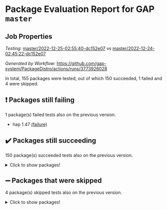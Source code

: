 # Package Evaluation Report for GAP `master`

## Job Properties

*Testing:* [master/2022-12-25-02:55:40-dc152e07](https://github.com/gap-system/PackageDistro/blob/data/reports/master/2022-12-25-02:55:40-dc152e07) vs [master/2022-12-24-02:45:22-dc152e07](https://github.com/gap-system/PackageDistro/blob/data/reports/master/2022-12-24-02:45:22-dc152e07)

*Generated by Workflow:* https://github.com/gap-system/PackageDistro/actions/runs/3773926028

In total, 155 packages were tested, out of which 150 succeeded, 1 failed and 4 were skipped.

## :exclamation: Packages still failing

1 package(s) failed tests also on the previous version.
- hap 1.47 [(failure)](https://github.com/gap-system/PackageDistro/actions/runs/3773926028/jobs/6415811364)

## :heavy_check_mark: Packages still succeeding

150 package(s) succeeded tests also on the previous version.
<details><summary>Click to show packages!</summary>

- 4ti2interface 2022.09-01 [(success)](https://github.com/gap-system/PackageDistro/actions/runs/3773926028/jobs/6415808745)
- ace 5.6.1 [(success)](https://github.com/gap-system/PackageDistro/actions/runs/3773926028/jobs/6415808781)
- aclib 1.3.2 [(success)](https://github.com/gap-system/PackageDistro/actions/runs/3773926028/jobs/6415808826)
- agt 0.3 [(success)](https://github.com/gap-system/PackageDistro/actions/runs/3773926028/jobs/6415808857)
- alnuth 3.2.1 [(success)](https://github.com/gap-system/PackageDistro/actions/runs/3773926028/jobs/6415808903)
- anupq 3.2.6 [(success)](https://github.com/gap-system/PackageDistro/actions/runs/3773926028/jobs/6415808934)
- atlasrep 2.1.6 [(success)](https://github.com/gap-system/PackageDistro/actions/runs/3773926028/jobs/6415808969)
- autodoc 2022.10.20 [(success)](https://github.com/gap-system/PackageDistro/actions/runs/3773926028/jobs/6415808989)
- automata 1.15 [(success)](https://github.com/gap-system/PackageDistro/actions/runs/3773926028/jobs/6415809020)
- automgrp 1.3.2 [(success)](https://github.com/gap-system/PackageDistro/actions/runs/3773926028/jobs/6415809058)
- autpgrp 1.11 [(success)](https://github.com/gap-system/PackageDistro/actions/runs/3773926028/jobs/6415809088)
- cap 2022.12-15 [(success)](https://github.com/gap-system/PackageDistro/actions/runs/3773926028/jobs/6415809121)
- caratinterface 2.3.4 [(success)](https://github.com/gap-system/PackageDistro/actions/runs/3773926028/jobs/6415809168)
- cddinterface 2022.11.01 [(success)](https://github.com/gap-system/PackageDistro/actions/runs/3773926028/jobs/6415809212)
- circle 1.6.5 [(success)](https://github.com/gap-system/PackageDistro/actions/runs/3773926028/jobs/6415809258)
- classicpres 1.22 [(success)](https://github.com/gap-system/PackageDistro/actions/runs/3773926028/jobs/6415809312)
- cohomolo 1.6.10 [(success)](https://github.com/gap-system/PackageDistro/actions/runs/3773926028/jobs/6415809355)
- congruence 1.2.4 [(success)](https://github.com/gap-system/PackageDistro/actions/runs/3773926028/jobs/6415809400)
- corelg 1.56 [(success)](https://github.com/gap-system/PackageDistro/actions/runs/3773926028/jobs/6415809447)
- crime 1.6 [(success)](https://github.com/gap-system/PackageDistro/actions/runs/3773926028/jobs/6415809501)
- crisp 1.4.6 [(success)](https://github.com/gap-system/PackageDistro/actions/runs/3773926028/jobs/6415809539)
- crypting 0.10.4 [(success)](https://github.com/gap-system/PackageDistro/actions/runs/3773926028/jobs/6415809574)
- cryst 4.1.25 [(success)](https://github.com/gap-system/PackageDistro/actions/runs/3773926028/jobs/6415809616)
- crystcat 1.1.10 [(success)](https://github.com/gap-system/PackageDistro/actions/runs/3773926028/jobs/6415809665)
- ctbllib 1.3.4 [(success)](https://github.com/gap-system/PackageDistro/actions/runs/3773926028/jobs/6415809708)
- cubefree 1.19 [(success)](https://github.com/gap-system/PackageDistro/actions/runs/3773926028/jobs/6415809750)
- curlinterface 2.3.1 [(success)](https://github.com/gap-system/PackageDistro/actions/runs/3773926028/jobs/6415809793)
- cvec 2.7.6 [(success)](https://github.com/gap-system/PackageDistro/actions/runs/3773926028/jobs/6415809843)
- datastructures 0.3.0 [(success)](https://github.com/gap-system/PackageDistro/actions/runs/3773926028/jobs/6415809903)
- deepthought 1.0.6 [(success)](https://github.com/gap-system/PackageDistro/actions/runs/3773926028/jobs/6415809961)
- design 1.7 [(success)](https://github.com/gap-system/PackageDistro/actions/runs/3773926028/jobs/6415810006)
- difsets 2.3.1 [(success)](https://github.com/gap-system/PackageDistro/actions/runs/3773926028/jobs/6415810061)
- digraphs 1.6.1 [(success)](https://github.com/gap-system/PackageDistro/actions/runs/3773926028/jobs/6415810109)
- edim 1.3.6 [(success)](https://github.com/gap-system/PackageDistro/actions/runs/3773926028/jobs/6415810169)
- example 4.3.2 [(success)](https://github.com/gap-system/PackageDistro/actions/runs/3773926028/jobs/6415810229)
- examplesforhomalg 2022.11-01 [(success)](https://github.com/gap-system/PackageDistro/actions/runs/3773926028/jobs/6415810288)
- factint 1.6.3 [(success)](https://github.com/gap-system/PackageDistro/actions/runs/3773926028/jobs/6415810336)
- ferret 1.0.9 [(success)](https://github.com/gap-system/PackageDistro/actions/runs/3773926028/jobs/6415810395)
- fga 1.4.0 [(success)](https://github.com/gap-system/PackageDistro/actions/runs/3773926028/jobs/6415810442)
- fining 1.5.4 [(success)](https://github.com/gap-system/PackageDistro/actions/runs/3773926028/jobs/6415810480)
- float 1.0.3 [(success)](https://github.com/gap-system/PackageDistro/actions/runs/3773926028/jobs/6415810528)
- format 1.4.3 [(success)](https://github.com/gap-system/PackageDistro/actions/runs/3773926028/jobs/6415810576)
- forms 1.2.9 [(success)](https://github.com/gap-system/PackageDistro/actions/runs/3773926028/jobs/6415810623)
- fplsa 1.2.5 [(success)](https://github.com/gap-system/PackageDistro/actions/runs/3773926028/jobs/6415810678)
- fr 2.4.12 [(success)](https://github.com/gap-system/PackageDistro/actions/runs/3773926028/jobs/6415810734)
- francy 1.2.5 [(success)](https://github.com/gap-system/PackageDistro/actions/runs/3773926028/jobs/6415810788)
- fwtree 1.3 [(success)](https://github.com/gap-system/PackageDistro/actions/runs/3773926028/jobs/6415810848)
- gapdoc 1.6.6 [(success)](https://github.com/gap-system/PackageDistro/actions/runs/3773926028/jobs/6415810906)
- gauss 2022.12-01 [(success)](https://github.com/gap-system/PackageDistro/actions/runs/3773926028/jobs/6415810958)
- gaussforhomalg 2022.08-03 [(success)](https://github.com/gap-system/PackageDistro/actions/runs/3773926028/jobs/6415811005)
- gbnp 1.0.5 [(success)](https://github.com/gap-system/PackageDistro/actions/runs/3773926028/jobs/6415811040)
- generalizedmorphismsforcap 2022.12-01 [(success)](https://github.com/gap-system/PackageDistro/actions/runs/3773926028/jobs/6415811080)
- genss 1.6.8 [(success)](https://github.com/gap-system/PackageDistro/actions/runs/3773926028/jobs/6415811123)
- gradedmodules 2022.09-02 [(success)](https://github.com/gap-system/PackageDistro/actions/runs/3773926028/jobs/6415811158)
- gradedringforhomalg 2022.11-01 [(success)](https://github.com/gap-system/PackageDistro/actions/runs/3773926028/jobs/6415811182)
- grape 4.9.0 [(success)](https://github.com/gap-system/PackageDistro/actions/runs/3773926028/jobs/6415811227)
- groupoids 1.71 [(success)](https://github.com/gap-system/PackageDistro/actions/runs/3773926028/jobs/6415811255)
- grpconst 2.6.3 [(success)](https://github.com/gap-system/PackageDistro/actions/runs/3773926028/jobs/6415811282)
- guarana 0.96.3 [(success)](https://github.com/gap-system/PackageDistro/actions/runs/3773926028/jobs/6415811313)
- guava 3.17 [(success)](https://github.com/gap-system/PackageDistro/actions/runs/3773926028/jobs/6415811338)
- hapcryst 0.1.15 [(success)](https://github.com/gap-system/PackageDistro/actions/runs/3773926028/jobs/6415811391)
- hecke 1.5.3 [(success)](https://github.com/gap-system/PackageDistro/actions/runs/3773926028/jobs/6415811422)
- help 3.5 [(success)](https://github.com/gap-system/PackageDistro/actions/runs/3773926028/jobs/6415811463)
- homalg 2022.11-01 [(success)](https://github.com/gap-system/PackageDistro/actions/runs/3773926028/jobs/6415811490)
- homalgtocas 2022.11-02 [(success)](https://github.com/gap-system/PackageDistro/actions/runs/3773926028/jobs/6415811525)
- idrel 2.44 [(success)](https://github.com/gap-system/PackageDistro/actions/runs/3773926028/jobs/6415811562)
- images 1.3.1 [(success)](https://github.com/gap-system/PackageDistro/actions/runs/3773926028/jobs/6415811598)
- intpic 0.3.0 [(success)](https://github.com/gap-system/PackageDistro/actions/runs/3773926028/jobs/6415811641)
- io 4.8.0 [(success)](https://github.com/gap-system/PackageDistro/actions/runs/3773926028/jobs/6415811678)
- io_forhomalg 2022.11-01 [(success)](https://github.com/gap-system/PackageDistro/actions/runs/3773926028/jobs/6415811730)
- irredsol 1.4.4 [(success)](https://github.com/gap-system/PackageDistro/actions/runs/3773926028/jobs/6415811784)
- json 2.1.1 [(success)](https://github.com/gap-system/PackageDistro/actions/runs/3773926028/jobs/6415811814)
- jupyterkernel 1.4.1 [(success)](https://github.com/gap-system/PackageDistro/actions/runs/3773926028/jobs/6415811856)
- jupyterviz 1.5.6 [(success)](https://github.com/gap-system/PackageDistro/actions/runs/3773926028/jobs/6415811892)
- kan 1.34 [(success)](https://github.com/gap-system/PackageDistro/actions/runs/3773926028/jobs/6415811936)
- kbmag 1.5.10 [(success)](https://github.com/gap-system/PackageDistro/actions/runs/3773926028/jobs/6415811976)
- laguna 3.9.5 [(success)](https://github.com/gap-system/PackageDistro/actions/runs/3773926028/jobs/6415812007)
- liealgdb 2.2.1 [(success)](https://github.com/gap-system/PackageDistro/actions/runs/3773926028/jobs/6415812035)
- liepring 2.8 [(success)](https://github.com/gap-system/PackageDistro/actions/runs/3773926028/jobs/6415812067)
- liering 2.4.2 [(success)](https://github.com/gap-system/PackageDistro/actions/runs/3773926028/jobs/6415812107)
- linearalgebraforcap 2022.12-04 [(success)](https://github.com/gap-system/PackageDistro/actions/runs/3773926028/jobs/6415812139)
- localizeringforhomalg 2022.11-01 [(success)](https://github.com/gap-system/PackageDistro/actions/runs/3773926028/jobs/6415812171)
- loops 3.4.3 [(success)](https://github.com/gap-system/PackageDistro/actions/runs/3773926028/jobs/6415812219)
- lpres 1.0.3 [(success)](https://github.com/gap-system/PackageDistro/actions/runs/3773926028/jobs/6415812261)
- majoranaalgebras 1.5.1 [(success)](https://github.com/gap-system/PackageDistro/actions/runs/3773926028/jobs/6415812307)
- mapclass 1.4.6 [(success)](https://github.com/gap-system/PackageDistro/actions/runs/3773926028/jobs/6415812349)
- matgrp 0.70 [(success)](https://github.com/gap-system/PackageDistro/actions/runs/3773926028/jobs/6415812383)
- matricesforhomalg 2022.12-01 [(success)](https://github.com/gap-system/PackageDistro/actions/runs/3773926028/jobs/6415812417)
- modisom 2.5.3 [(success)](https://github.com/gap-system/PackageDistro/actions/runs/3773926028/jobs/6415812449)
- modulepresentationsforcap 2022.12-01 [(success)](https://github.com/gap-system/PackageDistro/actions/runs/3773926028/jobs/6415812483)
- modules 2022.11-01 [(success)](https://github.com/gap-system/PackageDistro/actions/runs/3773926028/jobs/6415812522)
- monoidalcategories 2022.12-01 [(success)](https://github.com/gap-system/PackageDistro/actions/runs/3773926028/jobs/6415812560)
- nconvex 2022.09-01 [(success)](https://github.com/gap-system/PackageDistro/actions/runs/3773926028/jobs/6415812601)
- nilmat 1.4.2 [(success)](https://github.com/gap-system/PackageDistro/actions/runs/3773926028/jobs/6415812648)
- nock 1.5 [(success)](https://github.com/gap-system/PackageDistro/actions/runs/3773926028/jobs/6415812682)
- normalizinterface 1.3.5 [(success)](https://github.com/gap-system/PackageDistro/actions/runs/3773926028/jobs/6415812708)
- nq 2.5.9 [(success)](https://github.com/gap-system/PackageDistro/actions/runs/3773926028/jobs/6415812737)
- numericalsgps 1.3.1 [(success)](https://github.com/gap-system/PackageDistro/actions/runs/3773926028/jobs/6415812767)
- openmath 11.5.2 [(success)](https://github.com/gap-system/PackageDistro/actions/runs/3773926028/jobs/6415812801)
- orb 4.9.0 [(success)](https://github.com/gap-system/PackageDistro/actions/runs/3773926028/jobs/6415812840)
- packagemanager 1.3.2 [(success)](https://github.com/gap-system/PackageDistro/actions/runs/3773926028/jobs/6415812879)
- patternclass 2.4.3 [(success)](https://github.com/gap-system/PackageDistro/actions/runs/3773926028/jobs/6415812918)
- permut 2.0.4 [(success)](https://github.com/gap-system/PackageDistro/actions/runs/3773926028/jobs/6415812949)
- polenta 1.3.10 [(success)](https://github.com/gap-system/PackageDistro/actions/runs/3773926028/jobs/6415812976)
- polymaking 0.8.6 [(success)](https://github.com/gap-system/PackageDistro/actions/runs/3773926028/jobs/6415813006)
- primgrp 3.4.3 [(success)](https://github.com/gap-system/PackageDistro/actions/runs/3773926028/jobs/6415813039)
- profiling 2.5.2 [(success)](https://github.com/gap-system/PackageDistro/actions/runs/3773926028/jobs/6415813081)
- qpa 1.34 [(success)](https://github.com/gap-system/PackageDistro/actions/runs/3773926028/jobs/6415813115)
- quagroup 1.8.3 [(success)](https://github.com/gap-system/PackageDistro/actions/runs/3773926028/jobs/6415813163)
- radiroot 2.9 [(success)](https://github.com/gap-system/PackageDistro/actions/runs/3773926028/jobs/6415813192)
- rcwa 4.7.1 [(success)](https://github.com/gap-system/PackageDistro/actions/runs/3773926028/jobs/6415813230)
- rds 1.8 [(success)](https://github.com/gap-system/PackageDistro/actions/runs/3773926028/jobs/6415813262)
- recog 1.4.2 [(success)](https://github.com/gap-system/PackageDistro/actions/runs/3773926028/jobs/6415813292)
- repndecomp 1.2.1 [(success)](https://github.com/gap-system/PackageDistro/actions/runs/3773926028/jobs/6415813320)
- repsn 3.1.0 [(success)](https://github.com/gap-system/PackageDistro/actions/runs/3773926028/jobs/6415813361)
- resclasses 4.7.3 [(success)](https://github.com/gap-system/PackageDistro/actions/runs/3773926028/jobs/6415813403)
- ringsforhomalg 2022.11-01 [(success)](https://github.com/gap-system/PackageDistro/actions/runs/3773926028/jobs/6415813448)
- sco 2022.09-01 [(success)](https://github.com/gap-system/PackageDistro/actions/runs/3773926028/jobs/6415813493)
- scscp 2.4.0 [(success)](https://github.com/gap-system/PackageDistro/actions/runs/3773926028/jobs/6415813533)
- semigroups 5.2.0 [(success)](https://github.com/gap-system/PackageDistro/actions/runs/3773926028/jobs/6415813593)
- sglppow 2.3 [(success)](https://github.com/gap-system/PackageDistro/actions/runs/3773926028/jobs/6415813656)
- sgpviz 0.999.5 [(success)](https://github.com/gap-system/PackageDistro/actions/runs/3773926028/jobs/6415813698)
- simpcomp 2.1.14 [(success)](https://github.com/gap-system/PackageDistro/actions/runs/3773926028/jobs/6415813756)
- singular 2022.09.23 [(success)](https://github.com/gap-system/PackageDistro/actions/runs/3773926028/jobs/6415813804)
- sl2reps 1.1 [(success)](https://github.com/gap-system/PackageDistro/actions/runs/3773926028/jobs/6415813857)
- sla 1.5.3 [(success)](https://github.com/gap-system/PackageDistro/actions/runs/3773926028/jobs/6415813903)
- smallgrp 1.5.1 [(success)](https://github.com/gap-system/PackageDistro/actions/runs/3773926028/jobs/6415813954)
- smallsemi 0.6.13 [(success)](https://github.com/gap-system/PackageDistro/actions/runs/3773926028/jobs/6415814012)
- sonata 2.9.6 [(success)](https://github.com/gap-system/PackageDistro/actions/runs/3773926028/jobs/6415814050)
- sophus 1.27 [(success)](https://github.com/gap-system/PackageDistro/actions/runs/3773926028/jobs/6415814091)
- spinsym 1.5.2 [(success)](https://github.com/gap-system/PackageDistro/actions/runs/3773926028/jobs/6415814147)
- standardff 0.9.4 [(success)](https://github.com/gap-system/PackageDistro/actions/runs/3773926028/jobs/6415814188)
- symbcompcc 1.3.2 [(success)](https://github.com/gap-system/PackageDistro/actions/runs/3773926028/jobs/6415814262)
- thelma 1.3 [(success)](https://github.com/gap-system/PackageDistro/actions/runs/3773926028/jobs/6415814319)
- tomlib 1.2.9 [(success)](https://github.com/gap-system/PackageDistro/actions/runs/3773926028/jobs/6415814363)
- toolsforhomalg 2022.12-01 [(success)](https://github.com/gap-system/PackageDistro/actions/runs/3773926028/jobs/6415814417)
- toric 1.9.5 [(success)](https://github.com/gap-system/PackageDistro/actions/runs/3773926028/jobs/6415814450)
- toricvarieties 2022.07.13 [(success)](https://github.com/gap-system/PackageDistro/actions/runs/3773926028/jobs/6415814520)
- transgrp 3.6.3 [(success)](https://github.com/gap-system/PackageDistro/actions/runs/3773926028/jobs/6415814583)
- ugaly 4.0.3 [(success)](https://github.com/gap-system/PackageDistro/actions/runs/3773926028/jobs/6415814625)
- unipot 1.5 [(success)](https://github.com/gap-system/PackageDistro/actions/runs/3773926028/jobs/6415814671)
- unitlib 4.1.0 [(success)](https://github.com/gap-system/PackageDistro/actions/runs/3773926028/jobs/6415814721)
- utils 0.81 [(success)](https://github.com/gap-system/PackageDistro/actions/runs/3773926028/jobs/6415814777)
- uuid 0.7 [(success)](https://github.com/gap-system/PackageDistro/actions/runs/3773926028/jobs/6415814801)
- walrus 0.9991 [(success)](https://github.com/gap-system/PackageDistro/actions/runs/3773926028/jobs/6415814835)
- wedderga 4.10.2 [(success)](https://github.com/gap-system/PackageDistro/actions/runs/3773926028/jobs/6415814867)
- xmod 2.88 [(success)](https://github.com/gap-system/PackageDistro/actions/runs/3773926028/jobs/6415814898)
- xmodalg 1.23 [(success)](https://github.com/gap-system/PackageDistro/actions/runs/3773926028/jobs/6415814932)
- yangbaxter 0.10.2 [(success)](https://github.com/gap-system/PackageDistro/actions/runs/3773926028/jobs/6415814981)
- zeromqinterface 0.14 [(success)](https://github.com/gap-system/PackageDistro/actions/runs/3773926028/jobs/6415815012)
</details>

## :heavy_minus_sign: Packages that were skipped

4 package(s) skipped tests also on the previous version.
<details><summary>Click to show packages!</summary>

- browse 1.8.19 [(skipped)](https://github.com/gap-system/PackageDistro/actions/runs/3773926028/jobs/6415715364)
- itc 1.5.1 [(skipped)](https://github.com/gap-system/PackageDistro/actions/runs/3773926028/jobs/6415715364)
- polycyclic 2.16 [(skipped)](https://github.com/gap-system/PackageDistro/actions/runs/3773926028/jobs/6415715364)
- xgap 4.31 [(skipped)](https://github.com/gap-system/PackageDistro/actions/runs/3773926028/jobs/6415715364)
</details>

